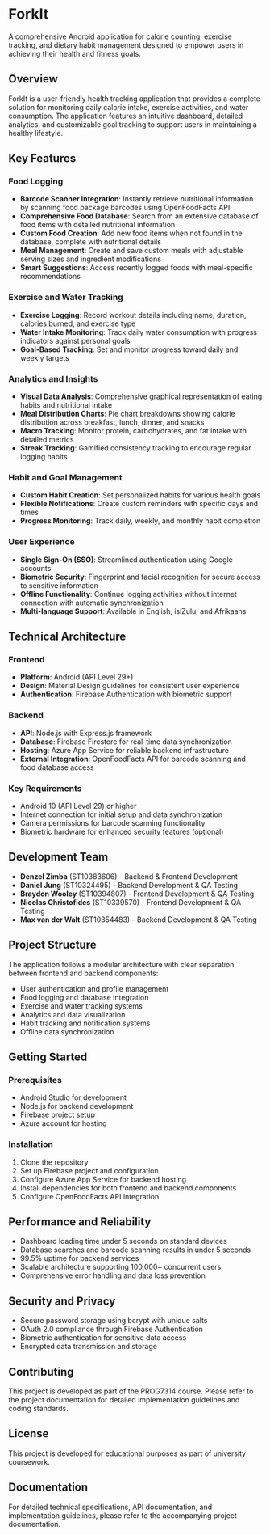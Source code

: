 # ForkIt

A comprehensive Android application for calorie counting, exercise tracking, and dietary habit management designed to empower users in achieving their health and fitness goals.

## Overview

ForkIt is a user-friendly health tracking application that provides a complete solution for monitoring daily calorie intake, exercise activities, and water consumption. The application features an intuitive dashboard, detailed analytics, and customizable goal tracking to support users in maintaining a healthy lifestyle.

## Key Features

### Food Logging

- **Barcode Scanner Integration**: Instantly retrieve nutritional information by scanning food package barcodes using OpenFoodFacts API
- **Comprehensive Food Database**: Search from an extensive database of food items with detailed nutritional information
- **Custom Food Creation**: Add new food items when not found in the database, complete with nutritional details
- **Meal Management**: Create and save custom meals with adjustable serving sizes and ingredient modifications
- **Smart Suggestions**: Access recently logged foods with meal-specific recommendations

### Exercise and Water Tracking

- **Exercise Logging**: Record workout details including name, duration, calories burned, and exercise type
- **Water Intake Monitoring**: Track daily water consumption with progress indicators against personal goals
- **Goal-Based Tracking**: Set and monitor progress toward daily and weekly targets

### Analytics and Insights

- **Visual Data Analysis**: Comprehensive graphical representation of eating habits and nutritional intake
- **Meal Distribution Charts**: Pie chart breakdowns showing calorie distribution across breakfast, lunch, dinner, and snacks
- **Macro Tracking**: Monitor protein, carbohydrates, and fat intake with detailed metrics
- **Streak Tracking**: Gamified consistency tracking to encourage regular logging habits

### Habit and Goal Management

- **Custom Habit Creation**: Set personalized habits for various health goals
- **Flexible Notifications**: Create custom reminders with specific days and times
- **Progress Monitoring**: Track daily, weekly, and monthly habit completion

### User Experience

- **Single Sign-On (SSO)**: Streamlined authentication using Google accounts
- **Biometric Security**: Fingerprint and facial recognition for secure access to sensitive information
- **Offline Functionality**: Continue logging activities without internet connection with automatic synchronization
- **Multi-language Support**: Available in English, isiZulu, and Afrikaans

## Technical Architecture

### Frontend

- **Platform**: Android (API Level 29+)
- **Design**: Material Design guidelines for consistent user experience
- **Authentication**: Firebase Authentication with biometric support

### Backend

- **API**: Node.js with Express.js framework
- **Database**: Firebase Firestore for real-time data synchronization
- **Hosting**: Azure App Service for reliable backend infrastructure
- **External Integration**: OpenFoodFacts API for barcode scanning and food database access

### Key Requirements

- Android 10 (API Level 29) or higher
- Internet connection for initial setup and data synchronization
- Camera permissions for barcode scanning functionality
- Biometric hardware for enhanced security features (optional)

## Development Team

- **Denzel Zimba** (ST10383606) - Backend & Frontend Development
- **Daniel Jung** (ST10324495) - Backend Development & QA Testing
- **Braydon Wooley** (ST10394807) - Frontend Development & QA Testing
- **Nicolas Christofides** (ST10339570) - Frontend Development & QA Testing
- **Max van der Walt** (ST10354483) - Backend Development & QA Testing

## Project Structure

The application follows a modular architecture with clear separation between frontend and backend components:

- User authentication and profile management
- Food logging and database integration
- Exercise and water tracking systems
- Analytics and data visualization
- Habit tracking and notification systems
- Offline data synchronization

## Getting Started

### Prerequisites

- Android Studio for development
- Node.js for backend development
- Firebase project setup
- Azure account for hosting

### Installation

1. Clone the repository
2. Set up Firebase project and configuration
3. Configure Azure App Service for backend hosting
4. Install dependencies for both frontend and backend components
5. Configure OpenFoodFacts API integration

## Performance and Reliability

- Dashboard loading time under 5 seconds on standard devices
- Database searches and barcode scanning results in under 5 seconds
- 99.5% uptime for backend services
- Scalable architecture supporting 100,000+ concurrent users
- Comprehensive error handling and data loss prevention

## Security and Privacy

- Secure password storage using bcrypt with unique salts
- OAuth 2.0 compliance through Firebase Authentication
- Biometric authentication for sensitive data access
- Encrypted data transmission and storage

## Contributing

This project is developed as part of the PROG7314 course. Please refer to the project documentation for detailed implementation guidelines and coding standards.

## License

This project is developed for educational purposes as part of university coursework.

## Documentation

For detailed technical specifications, API documentation, and implementation guidelines, please refer to the accompanying project documentation.
